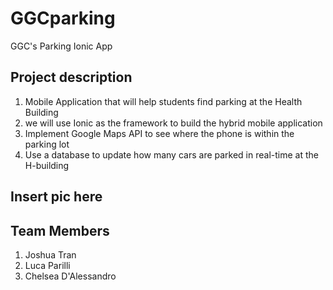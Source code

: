 # GGCparking
GGC's Parking Ionic App

## Project description
<ol>
    <li>Mobile Application that will help students find parking at the Health Building</li>
    <li>we will use Ionic as the framework to build the hybrid mobile application</li>
    <li>Implement Google Maps API to see where the phone is within the parking lot</li>
    <li>Use a database to update how many cars are parked in real-time at the H-building</li>

</ol>
 
## Insert pic here

## Team Members
<ol>
    <li>Joshua Tran</li>
    <li>Luca Parilli</li>
    <li>Chelsea D'Alessandro</li>
</ol>
